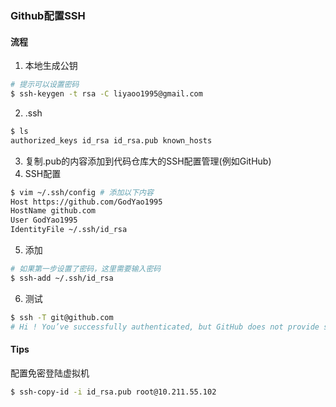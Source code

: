 ### Github配置SSH

#### 流程

1. 本地生成公钥

~~~bash
# 提示可以设置密码
$ ssh-keygen -t rsa -C liyaoo1995@gmail.com 
~~~

2. .ssh

~~~bash
$ ls
authorized_keys id_rsa id_rsa.pub known_hosts
~~~

3. 复制.pub的内容添加到代码仓库大的SSH配置管理(例如GitHub)
4. SSH配置 

~~~bash
$ vim ~/.ssh/config # 添加以下内容
Host https://github.com/GodYao1995
HostName github.com
User GodYao1995
IdentityFile ~/.ssh/id_rsa
~~~

5. 添加

~~~bash
# 如果第一步设置了密码，这里需要输入密码
$ ssh-add ~/.ssh/id_rsa
~~~

6. 测试

~~~bash
$ ssh -T git@github.com 
# Hi ! You’ve successfully authenticated, but GitHub does not provide shell access.
~~~

#### Tips

配置免密登陆虚拟机

~~~bash
$ ssh-copy-id -i id_rsa.pub root@10.211.55.102
~~~
